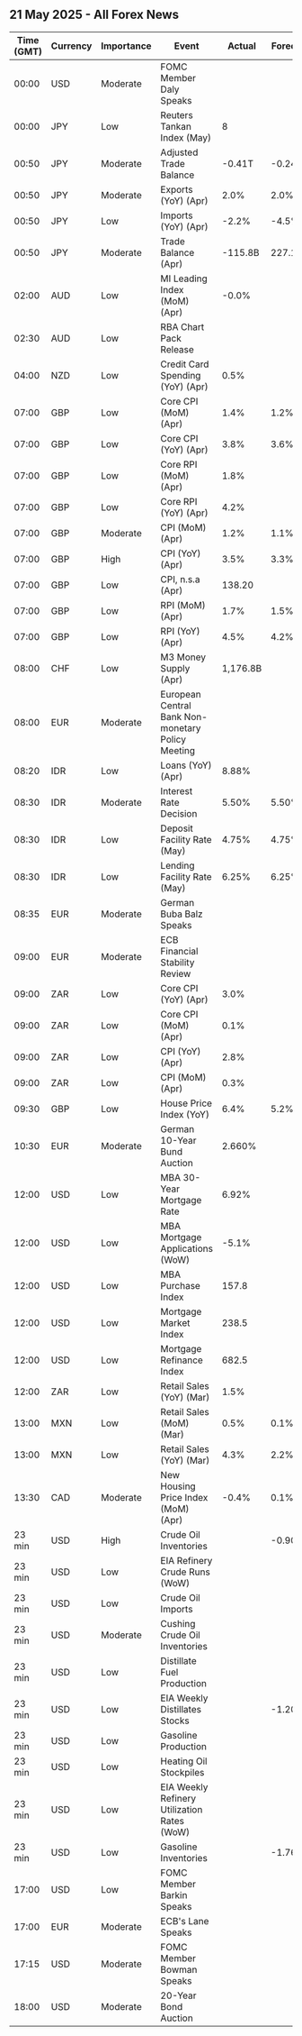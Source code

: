 ## 21 May 2025 - All Forex News

| Time (GMT) | Currency | Importance | Event | Actual | Forecast | Previous |
|------|----------|------------|-------|--------|----------|----------|
| 00:00 | USD | Moderate | FOMC Member Daly Speaks |  |  |  |
| 00:00 | JPY | Low | Reuters Tankan Index (May) | 8 |  | 9 |
| 00:50 | JPY | Moderate | Adjusted Trade Balance | -0.41T | -0.24T | -0.29T |
| 00:50 | JPY | Moderate | Exports (YoY) (Apr) | 2.0% | 2.0% | 4.0% |
| 00:50 | JPY | Low | Imports (YoY) (Apr) | -2.2% | -4.5% | 1.8% |
| 00:50 | JPY | Moderate | Trade Balance (Apr) | -115.8B | 227.1B | 559.4B |
| 02:00 | AUD | Low | MI Leading Index (MoM) (Apr) | -0.0% |  | -0.2% |
| 02:30 | AUD | Low | RBA Chart Pack Release |  |  |  |
| 04:00 | NZD | Low | Credit Card Spending (YoY) (Apr) | 0.5% |  | 0.7% |
| 07:00 | GBP | Low | Core CPI (MoM) (Apr) | 1.4% | 1.2% | 0.5% |
| 07:00 | GBP | Low | Core CPI (YoY) (Apr) | 3.8% | 3.6% | 3.4% |
| 07:00 | GBP | Low | Core RPI (MoM) (Apr) | 1.8% |  | 0.3% |
| 07:00 | GBP | Low | Core RPI (YoY) (Apr) | 4.2% |  | 2.8% |
| 07:00 | GBP | Moderate | CPI (MoM) (Apr) | 1.2% | 1.1% | 0.3% |
| 07:00 | GBP | High | CPI (YoY) (Apr) | 3.5% | 3.3% | 2.6% |
| 07:00 | GBP | Low | CPI, n.s.a (Apr) | 138.20 |  | 136.50 |
| 07:00 | GBP | Low | RPI (MoM) (Apr) | 1.7% | 1.5% | 0.3% |
| 07:00 | GBP | Low | RPI (YoY) (Apr) | 4.5% | 4.2% | 3.2% |
| 08:00 | CHF | Low | M3 Money Supply (Apr) | 1,176.8B |  | 1,170.6B |
| 08:00 | EUR | Moderate | European Central Bank Non-monetary Policy Meeting |  |  |  |
| 08:20 | IDR | Low | Loans (YoY) (Apr) | 8.88% |  | 9.16% |
| 08:30 | IDR | Moderate | Interest Rate Decision | 5.50% | 5.50% | 5.75% |
| 08:30 | IDR | Low | Deposit Facility Rate (May) | 4.75% | 4.75% | 5.00% |
| 08:30 | IDR | Low | Lending Facility Rate (May) | 6.25% | 6.25% | 6.50% |
| 08:35 | EUR | Moderate | German Buba Balz Speaks |  |  |  |
| 09:00 | EUR | Moderate | ECB Financial Stability Review |  |  |  |
| 09:00 | ZAR | Low | Core CPI (YoY) (Apr) | 3.0% |  | 3.1% |
| 09:00 | ZAR | Low | Core CPI (MoM) (Apr) | 0.1% |  | 0.5% |
| 09:00 | ZAR | Low | CPI (YoY) (Apr) | 2.8% |  | 2.7% |
| 09:00 | ZAR | Low | CPI (MoM) (Apr) | 0.3% |  | 0.4% |
| 09:30 | GBP | Low | House Price Index (YoY) | 6.4% | 5.2% | 5.4% |
| 10:30 | EUR | Moderate | German 10-Year Bund Auction | 2.660% |  | 2.470% |
| 12:00 | USD | Low | MBA 30-Year Mortgage Rate | 6.92% |  | 6.86% |
| 12:00 | USD | Low | MBA Mortgage Applications (WoW) | -5.1% |  | 1.1% |
| 12:00 | USD | Low | MBA Purchase Index | 157.8 |  | 166.5 |
| 12:00 | USD | Low | Mortgage Market Index | 238.5 |  | 251.2 |
| 12:00 | USD | Low | Mortgage Refinance Index | 682.5 |  | 718.1 |
| 12:00 | ZAR | Low | Retail Sales (YoY) (Mar) | 1.5% |  | 4.1% |
| 13:00 | MXN | Low | Retail Sales (MoM) (Mar) | 0.5% | 0.1% | 0.2% |
| 13:00 | MXN | Low | Retail Sales (YoY) (Mar) | 4.3% | 2.2% | -1.1% |
| 13:30 | CAD | Moderate | New Housing Price Index (MoM) (Apr) | -0.4% | 0.1% | 0.0% |
| 23 min | USD | High | Crude Oil Inventories |  | -0.900M | 3.454M |
| 23 min | USD | Low | EIA Refinery Crude Runs (WoW) |  |  | 0.330M |
| 23 min | USD | Low | Crude Oil Imports |  |  | 0.422M |
| 23 min | USD | Moderate | Cushing Crude Oil Inventories |  |  | -1.069M |
| 23 min | USD | Low | Distillate Fuel Production |  |  | -0.069M |
| 23 min | USD | Low | EIA Weekly Distillates Stocks |  | -1.200M | -3.155M |
| 23 min | USD | Low | Gasoline Production |  |  | -0.327M |
| 23 min | USD | Low | Heating Oil Stockpiles |  |  | 0.292M |
| 23 min | USD | Low | EIA Weekly Refinery Utilization Rates (WoW) |  |  | 1.2% |
| 23 min | USD | Low | Gasoline Inventories |  | -1.760M | -1.022M |
| 17:00 | USD | Low | FOMC Member Barkin Speaks |  |  |  |
| 17:00 | EUR | Moderate | ECB's Lane Speaks |  |  |  |
| 17:15 | USD | Moderate | FOMC Member Bowman Speaks |  |  |  |
| 18:00 | USD | Moderate | 20-Year Bond Auction |  |  | 4.810% |
